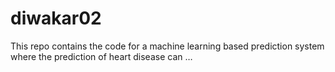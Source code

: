 # diwakar02
This repo contains the code for a machine learning based prediction system where the prediction of heart disease can …
